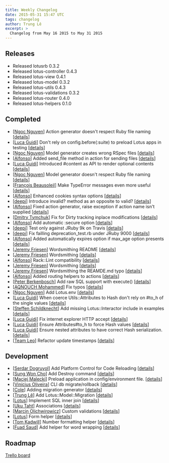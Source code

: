 ```yaml
---
title: Weekly Changelog
date: 2015-05-31 15:47 UTC
tags: changelog
author: Trung Lê
excerpt: >
  Changelog from May 16 2015 to May 31 2015
---
```


## Releases

  * Released lotusrb 0.3.2
  * Released lotus-controller 0.4.3
  * Released lotus-view 0.4.1
  * Released lotus-model 0.3.2
  * Released lotus-utils 0.4.3
  * Released lotus-validations 0.3.2
  * Released lotus-router 0.4.0
  * Released lotus-helpers 0.1.0

## Completed

  * [[Ngoc Nguyen](https://github.com/nguyenngoc2505)] Action generator doesn't respect Ruby file naming [[details](https://github.com/lotus/lotus/pull/232)]
  * [[Luca Guidi](https://github.com/jodosha)] Don't rely on config.before(:suite) to preload Lotus apps in testing [[details](https://github.com/lotus/lotus/pull/231)]
  * [[Ngoc Nguyen](https://github.com/nguyenngoc2505)] Model generator creates wrong RSpec files [[details](https://github.com/lotus/lotus/pull/230)]
  * [[Alfonso](https://github.com/AlfonsoUceda)] Added send_file method in action for sending files [[details](https://github.com/lotus/controller/pull/112)]
  * [[Luca Guidi](https://github.com/jodosha)] Introduced #content as API to render optional contents [[details](https://github.com/lotus/view/pull/70)]
  * [[Ngoc Nguyen](https://github.com/nguyenngoc2505)] Model generator doesn't respect Ruby file naming [[details](https://github.com/lotus/lotus/pull/229)]
  * [[François Beausoleil](https://github.com/francois)] Make TypeError messages even more useful [[details](https://github.com/lotus/utils/pull/79)]
  * [[Alfonso](https://github.com/AlfonsoUceda)] Enhanced cookies syntax options [[details](https://github.com/lotus/lotus/pull/227)]
  * [[deepj](https://github.com/deepj)] Introduce invalid? method as an opposite to valid? [[details](https://github.com/lotus/validations/pull/64)]
  * [[Alfonso](https://github.com/AlfonsoUceda)] Fixed action generator, raise exception if action name isn't supplied [[details](https://github.com/lotus/lotus/pull/223)]
  * [[Dmitry Tymchuk](https://github.com/dsnipe)] Fix for Dirty tracking inplace modifications [[details](https://github.com/lotus/model/pull/187)]
  * [[Alfonso](https://github.com/AlfonsoUceda)] Add automatic :secure option [[details](https://github.com/lotus/lotus/pull/222)]
  * [[deepj](https://github.com/deepj)] Test only against JRuby 9k on Travis [[details](https://github.com/lotus/view/pull/67)]
  * [[deepj](https://github.com/deepj)] Fix failling deprecation_test.rb under JRuby 9000 [[details](https://github.com/lotus/utils/pull/78)]
  * [[Alfonso](https://github.com/AlfonsoUceda)] Added automatically expires option if max_age option presents [[details](https://github.com/lotus/controller/pull/110)]
  * [[Jeremy Friesen](https://github.com/jeremyf)] Wordsmithing README [[details](https://github.com/lotus/controller/pull/109)]
  * [[Jeremy Friesen](https://github.com/jeremyf)] Wordsmithing [[details](https://github.com/lotus/validations/pull/63)]
  * [[Alfonso](https://github.com/AlfonsoUceda)] Rack::Lint compatibility [[details](https://github.com/lotus/controller/pull/108)]
  * [[Jeremy Friesen](https://github.com/jeremyf)] Wordsmithing [[details](https://github.com/lotus/model/pull/185)]
  * [[Jeremy Friesen](https://github.com/jeremyf)] Wordsmithing the REAMDE.md typo [[details](https://github.com/lotus/validations/pull/62)]
  * [[Alfonso](https://github.com/AlfonsoUceda)] Added routing helpers to actions [[details](https://github.com/lotus/lotus/pull/219)]
  * [[Peter Berkenbosch](https://github.com/peterberkenbosch)] Add raw SQL support with execute() [[details](https://github.com/lotus/model/pull/184)]
  * [[AQNOUCH Mohammed](https://github.com/maqnouch)] Fix typos [[details](https://github.com/lotus/lotus/pull/217)]
  * [[Ngoc Nguyen](https://github.com/nguyenngoc2505)] Add Lotus.env [[details](https://github.com/lotus/lotus/pull/216)]
  * [[Luca Guidi](https://github.com/jodosha)] When coerce Utils::Attributes to Hash don't rely on #to_h of the single values [[details](https://github.com/lotus/utils/pull/76)]
  * [[Steffen Schildknecht](https://github.com/stsc3000)] Add missing Lotus::Interactor include in examples [[details](https://github.com/lotus/utils/pull/75)]
  * [[Luca Guidi](https://github.com/jodosha)] Fix internet explorer HTTP accept [[details](https://github.com/lotus/controller/pull/105)]
  * [[Luca Guidi](https://github.com/jodosha)] Ensure Attributes#to_h to force Hash values [[details](https://github.com/lotus/utils/pull/74)]
  * [[Luca Guidi](https://github.com/jodosha)] Ensure nested attributes to have correct Hash serialization. [[details](https://github.com/lotus/validations/pull/60)]
  * [[Team Leo](https://github.com/LeoTeam)] Refactor update timestamps [[details](https://github.com/lotus/model/pull/182)]

## Development

  * [[Serdar Dogruyol](https://github.com/Sdogruyol)] Add Platform Control for Code Reloading [[details](https://github.com/lotus/lotus/pull/238)]
  * [[Sung Won Cho](https://github.com/sungwoncho)] Add Destroy command [[details](https://github.com/lotus/lotus/pull/194)]
  * [[Maciej Malecki](https://github.com/smt116)] Preload application in config/environment file. [[details](https://github.com/lotus/lotus/pull/180)]
  * [[Vinícius Oliveira](https://github.com/vinioliveira)] CLI db migrate/rollback  [[details](https://github.com/lotus/lotus/pull/161)]
  * [[Cole](https://github.com/thecatwasnot)] Adding migration generator [[details](https://github.com/lotus/lotus/pull/139)]
  * [[Trung Lê](https://github.com/joneslee85)] Add Lotus::Model::Migration [[details](https://github.com/lotus/model/pull/144)]
  * [[Lotus](https://github.com/lotus)] Implement SQL inner join [[details](https://github.com/lotus/model/pull/102)]
  * [[Uku Taht](https://github.com/heruku)] Associations [[details](https://github.com/lotus/model/pull/56)]
  * [[Marcin Olichwirowicz](https://github.com/rodzyn)] Custom validations [[details](https://github.com/lotus/validations/pull/49)]
  * [[Lotus](https://github.com/lotus)] Form helper [[details](https://github.com/lotus/helpers/pull/16)]
  * [[Tom Kadwill](https://github.com/tomkadwill)] Number formatting helper [[details](https://github.com/lotus/helpers/pull/11)]
  * [[Fuad Saud](https://github.com/fuadsaud)] Add helper for word wrapping [[details](https://github.com/lotus/helpers/pull/1)]

## Roadmap

[Trello board](http://bit.ly/lotusrb-roadmap)

